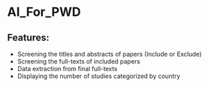 # AI_For_PWD
## Features: 
* Screening the titles and abstracts of papers (Include or Exclude)
* Screening the full-texts of included papers
* Data extraction from final full-texts
* Displaying the number of studies categorized by country

